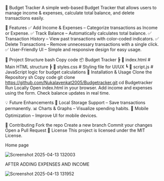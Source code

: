 📌 Budget Tracker
A simple web-based Budget Tracker that allows users to manage income & expenses, calculate total balance, and delete transactions easily.

🚀 Features
✅ Add Income & Expenses – Categorize transactions as Income or Expense.
✅ Track Balance – Automatically calculates total balance.
✅ Transaction History – View past transactions with color-coded indicators.
✅ Delete Transactions – Remove unnecessary transactions with a single click.
✅ User-Friendly UI – Simple and responsive design for easy usage.

📂 Project Structure
bash
Copy code
📦 Budget Tracker
 ┣ 📜 index.html       # Main HTML structure
 ┣ 📜 styles.css       # Styling file for UI/UX
 ┗ 📜 script.js        # JavaScript logic for budget calculations
🔧 Installation & Usage
Clone the Repository
sh
Copy code
git clone https://github.com/Nukalavenkat2005/Budgetracker.git
cd Budgetracker
Run Locally
Open index.html in your browser.
Add income and expenses using the form.
Check balance updates in real time.


💡 Future Enhancements
🚀 Local Storage Support – Save transactions permanently.
📊 Charts & Graphs – Visualize spending habits.
📱 Mobile Optimization – Improve UI for mobile devices.

🤝 Contributing
Fork the repo
Create a new branch
Commit your changes
Open a Pull Request
📜 License
This project is licensed under the MIT License.


Home page

![Screenshot 2025-04-13 132003](https://github.com/user-attachments/assets/a6aea633-a448-4764-af4f-6934ae47e7ca)


AFTER ADDING EXPENSES AND INCOME


![Screenshot 2025-04-13 131952](https://github.com/user-attachments/assets/ad424bcf-112d-4a5d-84e8-50e029d13e4d)













